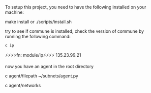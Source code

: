 To setup this project, you need to have the following installed on your machine:

make install or ./scripts/install.sh

try to see if commune is installed, check the version of commune by running the following command:
```bash
c ip
```
⚡️⚡️⚡️⚡️fn: module/ip⚡️⚡️⚡️⚡️
135.23.99.21


now you have an agent in the root directory

c agent/filepath
~/subnets/agent.py

c agent/networks







